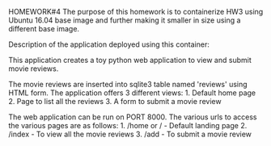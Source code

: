 HOMEWORK#4
The purpose of this homework is to containerize HW3 using Ubuntu 16.04 base image and further making it smaller in size using a different base image.

Description of the application deployed using this container:

This application creates a toy python web application to view and submit movie reviews.

The movie reviews are inserted into sqlite3 table named 'reviews' using HTML form.
The application offers 3 different views:
    1. Default home page
    2. Page to list all the reviews
    3. A form to submit a movie review

The web application can be run on PORT 8000.
The various urls to access the various pages are as follows:
    1. /home or / - Default landing page
    2. /index - To view all the movie reviews
    3. /add - To submit a movie review
